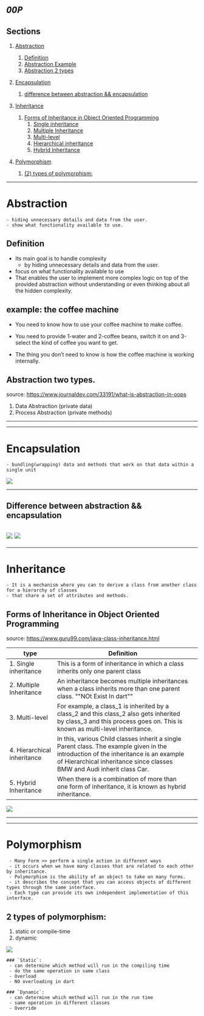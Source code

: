 # ***`OOP`***

## Sections
1. [Abstraction](#Abstraction)
    1. [Definition](#Definition)
    1. [Abstraction Example](#example:-the-coffee-machine) 
    1. [Abstraction 2 types](#Abstraction-two-types.)

1. [Encapsulation](#Encapsulation)
    1. [difference between abstraction && encapsulation](#Difference-between-abstraction-&&-encapsulation)
1. [Inheritance](#Inheritance)
     1. [Forms of Inheritance in Object Oriented Programming](#Forms-of-Inheritance-in-Object-Oriented-Programming)
        1. [Single inheritance](#1.-Single-inheritance)
        2. [Multiple Inheritance](#2.-Multiple-Inheritance)
        3. [Multi-level](#3.-Multi-level-Inheritance)
        4. [Hierarchical inheritance](#4.-Hierarchical-inheritance)
        5. [Hybrid Inheritance](#5.-Hybrid-Inheritance)
1. [Polymorphism](#Polymorphism) 
     1. [ (2) types of polymorphism:](#2-types-of-polymorphism: )
---


# Abstraction
    - hiding unnecessary details and data from the user.
    - show what functionality available to use.

## Definition
- Its main goal is to handle complexity
    + by hiding unnecessary details and data from the user.
- focus on what functionality available to use
- That enables the user to implement more complex logic on top of the provided abstraction without understanding or even thinking about all the hidden complexity.

## example: the coffee machine
- You need to know how to use your coffee machine to make coffee. 
- You need to provide 1-water and 2-coffee beans, switch it on and 3-select the kind of coffee you want to get.

- The thing you don’t need to know is how the coffee machine is working internally.

## Abstraction two types.
source: https://www.journaldev.com/33191/what-is-abstraction-in-oops

1. Data Abstraction (private data)
2. Process Abstraction (private methods)

---
---

# Encapsulation
    - bundling(wrapping) data and methods that work on that data within a single unit

<a><img src="./assets/encapsulation.jpg"/></a>

---
## Difference between abstraction && encapsulation

<a><img src="./assets/the_difference_between_abstraction_and_encapsulation.jpeg"/></a>
<a><img src="./assets/the_difference_between_abstraction_and_encapsulation2.jpeg"/></a>
--- 
--- 

# Inheritance
    - It is a mechanism where you can to derive a class from another class for a hierarchy of classes 
    - that share a set of attributes and methods.

## Forms of Inheritance in Object Oriented Programming
 source: https://www.guru99.com/java-class-inheritance.html

|type |Definition  |  |
|--- |---  |---  |
| 1. Single inheritance  | This is a form of inheritance in which a class inherits only one parent class |  |
| 2. Multiple Inheritance | An inheritance becomes multiple inheritances when a class inherits more than one parent class. ""NOt Exist In dart""  |  |
| 3. Multi-level | For example, a class_1 is inherited by a class_2 and this class_2 also gets inherited by class_3 and this process goes on. This is known as multi-level inheritance. |  |
| 4. Hierarchical inheritance | In this, various Child classes inherit a single Parent class. The example given in the introduction of the inheritance is an example of Hierarchical inheritance since classes BMW and Audi inherit class Car. |  |
| 5. Hybrid Inheritance | When there is a combination of more than one form of inheritance, it is known as hybrid inheritance. |  |

<img src=".\assets\inheritance.jpg"/>

 ---
 ---
 # Polymorphism
     - Many Form >> perform a single action in different ways
     - it occurs when we have many classes that are related to each other by inheritance.
     - Polymorphism is the ability of an object to take on many forms. 
     - it describes the concept that you can access objects of different types through the same interface. 
     - Each type can provide its own independent implementation of this interface.

## 2 types of polymorphism:
1. static or compile-time
2. dynamic
<img src="./assets/Polymorphism-revised.jpg"/>


    ### `Static`: 
     - can determine which method will run in the compiling time
     - do the same operation in same class
     - Overload
     - NO overloading in dart

    ### `Dynamic`: 
     - can determine which method will run in the run time
     - same operation in different classes
     - Override
